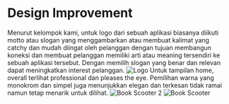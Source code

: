 # Design Improvement
Menurut kelompok kami, untuk logo dari sebuah aplikasi biasanya diikuti motto atau slogan yang menggambarkan atau membuat kalimat yang catchy dan mudah diingat oleh pelanggan dengan tujuan membangun koneksi dan membuat pelanggan memiliki arti atau meaning tersendiri ke sebuah aplikasi tersebut. Dengan memilih slogan yang benar dan relevan dapat meningkatkan interest pelanggan.
![Logo](https://user-images.githubusercontent.com/56811810/94443815-cf237e80-01cf-11eb-8d42-da3b373e914f.jpeg)
Untuk tampilan home, overall terlihat professional dan pleases the eye. Pemilihan warna yang monokrom dan simpel juga menunjukkan elegan dan terkesan tidak ramai namun tetap menarik untuk dilihat.
![Book Scooter 2](https://user-images.githubusercontent.com/56811810/94444465-8cae7180-01d0-11eb-86a1-c81b852afd31.jpeg)
![Book Scooter](https://user-images.githubusercontent.com/56811810/94444414-80c2af80-01d0-11eb-9213-c9934db3403c.jpeg)
